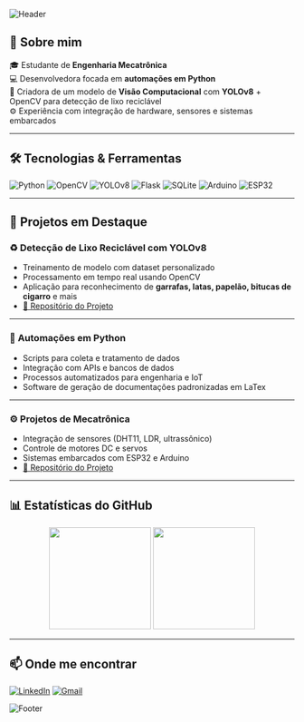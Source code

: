 <!-- Banner animado -->
![Header](https://capsule-render.vercel.app/api?type=waving&color=00bfbf&height=200&section=header&text=Olá%20👋,%20eu%20sou%20Larissa%20Casado!&fontSize=30&fontColor=ffffff&animation=fadeIn)

## 🚀 Sobre mim  
🎓 Estudante de **Engenharia Mecatrônica**  
💻 Desenvolvedora focada em **automações em Python**  
🧠 Criadora de um modelo de **Visão Computacional** com **YOLOv8** + OpenCV para detecção de lixo reciclável  
⚙️ Experiência com integração de hardware, sensores e sistemas embarcados  

---

## 🛠️ Tecnologias & Ferramentas  
![Python](https://img.shields.io/badge/Python-3776AB?style=for-the-badge&logo=python&logoColor=white)
![OpenCV](https://img.shields.io/badge/OpenCV-27338e?style=for-the-badge&logo=opencv&logoColor=white)
![YOLOv8](https://img.shields.io/badge/YOLOv8-00FFFF?style=for-the-badge&logo=ultralytics&logoColor=black)
![Flask](https://img.shields.io/badge/Flask-000000?style=for-the-badge&logo=flask&logoColor=white)
![SQLite](https://img.shields.io/badge/SQLite-07405E?style=for-the-badge&logo=sqlite&logoColor=white)
![Arduino](https://img.shields.io/badge/Arduino-00979D?style=for-the-badge&logo=arduino&logoColor=white)
![ESP32](https://img.shields.io/badge/ESP32-000000?style=for-the-badge&logo=espressif&logoColor=white)

---

## 🌟 Projetos em Destaque

### ♻️ **Detecção de Lixo Reciclável com YOLOv8**
- Treinamento de modelo com dataset personalizado
- Processamento em tempo real usando OpenCV
- Aplicação para reconhecimento de **garrafas, latas, papelão, bitucas de cigarro** e mais
- [🔗 Repositório do Projeto](#)

---

### 🤖 **Automações em Python**
- Scripts para coleta e tratamento de dados
- Integração com APIs e bancos de dados
- Processos automatizados para engenharia e IoT
- Software de geração de documentações padronizadas em LaTex
---

### ⚙️ **Projetos de Mecatrônica**
- Integração de sensores (DHT11, LDR, ultrassônico)
- Controle de motores DC e servos
- Sistemas embarcados com ESP32 e Arduino
- [🔗 Repositório do Projeto](#)

---

## 📊 Estatísticas do GitHub
<p align="center">
  <img height="180em" src="https://github-readme-stats.vercel.app/api?username=Lariee11&show_icons=true&theme=tokyonight" />
  <img height="180em" src="https://github-readme-streak-stats.herokuapp.com/?user=SEU_USUARIO&theme=tokyonight" />
</p>

---

## 📫 Onde me encontrar
[![LinkedIn](https://img.shields.io/badge/LinkedIn-0e76a8?style=for-the-badge&logo=linkedin&logoColor=white)]([SEU_LINK](https://www.linkedin.com/in/larissa-casado-3a6b5b254/))
[![Gmail](https://img.shields.io/badge/Email-D14836?style=for-the-badge&logo=gmail&logoColor=white)](mailto:larissa.casado2022@gmail.com)

<!-- Rodapé animado -->
![Footer](https://capsule-render.vercel.app/api?type=waving&color=00bfbf&height=150&section=footer)
